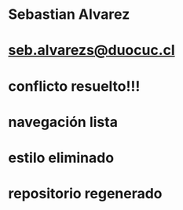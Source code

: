 # Sebastian Alvarez

# seb.alvarezs@duocuc.cl

# conflicto resuelto!!!

# navegación lista

# estilo eliminado

# repositorio regenerado